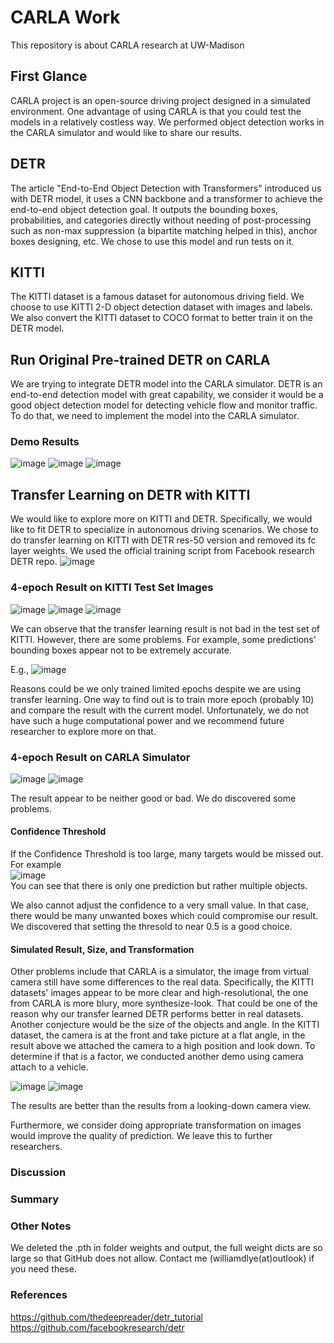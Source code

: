 # CARLA Work
This repository is about CARLA research at UW-Madison

## First Glance
CARLA project is an open-source driving project designed in a simulated environment. One advantage of using CARLA is that you could test the models in a relatively costless way. We performed object detection works in the CARLA simulator and would like to share our results.

## DETR
The article "End-to-End Object Detection with Transformers" introduced us with DETR model, it uses a CNN backbone and a transformer to achieve the end-to-end object detection goal. It outputs the bounding boxes, probabilities, and categories directly without needing of post-processing such as non-max suppression (a bipartite matching helped in this), anchor boxes designing, etc. We chose to use this model and run tests on it.

## KITTI
The KITTI dataset is a famous dataset for autonomous driving field. We choose to use KITTI 2-D object detection dataset with images and labels. We also convert the KITTI dataset to COCO format to better train it on the DETR model.

## Run Original Pre-trained DETR on CARLA
We are trying to integrate DETR model into the CARLA simulator. DETR is an end-to-end detection model with great capability, we consider it would be a good object detection model for detecting vehicle flow and monitor traffic. To do that, we need to implement the model into the CARLA simulator.

### Demo Results
![image](https://user-images.githubusercontent.com/68500948/205504700-e87f7879-31b1-4f16-ab92-b8f48d9c97b6.png)
![image](https://user-images.githubusercontent.com/68500948/205504705-0303d931-ad7a-4181-a5bd-b9e2bce54c08.png)
![image](https://user-images.githubusercontent.com/68500948/205504707-9a2896de-80f3-4102-810c-d24d1ef75e10.png)


## Transfer Learning on DETR with KITTI
We would like to explore more on KITTI and DETR. Specifically, we would like to fit DETR to specialize in autonomous driving scenarios. We chose to do transfer learning on KITTI with DETR res-50 version and removed its fc layer weights. We used the official training script from Facebook research DETR repo. 
![image](https://user-images.githubusercontent.com/68500948/205504836-e0f4d084-65db-4c76-9ccc-2037ca092217.png)

### 4-epoch Result on KITTI Test Set Images
![image](https://user-images.githubusercontent.com/68500948/205504920-7d698abe-920d-4757-98b9-a47f2f7f58ea.png)
![image](https://user-images.githubusercontent.com/68500948/205504929-2f223e15-ba9b-422f-86dd-262b08bc8030.png)
![image](https://user-images.githubusercontent.com/68500948/205504950-659d7b9f-5d06-4072-a1ab-872728b27493.png)

We can observe that the transfer learning result is not bad in the test set of KITTI. However, there are some problems. For example, some predictions' bounding boxes appear not to be extremely accurate.

E.g.,
![image](https://user-images.githubusercontent.com/68500948/205505029-601028cd-22c3-4869-9ed9-d59367fd0f6a.png)

Reasons could be we only trained limited epochs despite we are using transfer learning. One way to find out is to train more epoch (probably 10) and compare the result with the current model. Unfortunately, we do not have such a huge computational power and we recommend future researcher to explore more on that.

### 4-epoch Result on CARLA Simulator
![image](https://user-images.githubusercontent.com/68500948/205505274-efdf60d9-a2ce-4c6f-89df-fb6f1e4c1a25.png)
![image](https://user-images.githubusercontent.com/68500948/205505360-92f7775a-04e9-4bb5-b350-c86b74d1da26.png)

The result appear to be neither good or bad. We do discovered some problems.

#### Confidence Threshold
If the Confidence Threshold is too large, many targets would be missed out. For example<br>
![image](https://user-images.githubusercontent.com/68500948/205505213-bc8b1c9a-40a7-4025-b055-357f6e46040f.png)<br>
You can see that there is only one prediction but rather multiple objects.

We also cannot adjust the confidence to a very small value. In that case, there would be many unwanted boxes which could compromise our result. We discovered that setting the thresold to near 0.5 is a good choice.

#### Simulated Result, Size, and Transformation
Other problems include that CARLA is a simulator, the image from virtual camera still have some differences to the real data. Specifically, the KITTI datasets' images appear to be more clear and high-resolutional, the one from CARLA is more blury, more synthesize-look. That could be one of the reason why our transfer learned DETR performs better in real datasets. Another conjecture would be the size of the objects and angle. In the KITTI dataset, the camera is at the front and take picture at a flat angle, in the result above we attached the camera to a high position and look down. To determine if that is a factor, we conducted another demo using camera attach to a vehicle.

![image](https://user-images.githubusercontent.com/68500948/205506902-525c4445-0f36-41c6-be3c-d17183890906.png)
![image](https://user-images.githubusercontent.com/68500948/205506916-cb5594b5-562c-4b5f-9e80-e1cba9fb569f.png)

The results are better than the results from a looking-down camera view.

Furthermore, we consider doing appropriate transformation on images would improve the quality of prediction. We leave this to further researchers.

### Discussion

### Summary

### Other Notes
We deleted the .pth in folder weights and output, the full weight dicts are so large so that GitHub does not allow. Contact me (williamdlye(at)outlook) if you need these.

### References
https://github.com/thedeepreader/detr_tutorial
https://github.com/facebookresearch/detr
